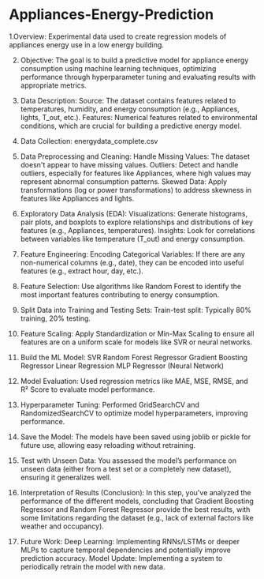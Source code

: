 # Appliances-Energy-Prediction

1.Overview:
Experimental data used to create regression models of appliances energy use in a low energy building.

2. Objective:
The goal is to build a predictive model for appliance energy consumption using machine learning techniques, optimizing performance through hyperparameter tuning and evaluating results with appropriate metrics.

3. Data Description:
Source: The dataset contains features related to temperatures, humidity, and energy consumption (e.g., Appliances, lights, T_out, etc.).
Features: Numerical features related to environmental conditions, which are crucial for building a predictive energy model.

4. Data Collection:
energydata_complete.csv

5. Data Preprocessing and Cleaning:
Handle Missing Values: The dataset doesn't appear to have missing values.
Outliers: Detect and handle outliers, especially for features like Appliances, where high values may represent abnormal consumption patterns.
Skewed Data: Apply transformations (log or power transformations) to address skewness in features like Appliances and lights.

6. Exploratory Data Analysis (EDA):
Visualizations: Generate histograms, pair plots, and boxplots to explore relationships and distributions of key features (e.g., Appliances, temperatures).
Insights: Look for correlations between variables like temperature (T_out) and energy consumption.

7. Feature Engineering:
Encoding Categorical Variables: If there are any non-numerical columns (e.g., date), they can be encoded into useful features (e.g., extract hour, day, etc.).

8. Feature Selection:
Use algorithms like Random Forest to identify the most important features contributing to energy consumption.

9. Split Data into Training and Testing Sets:
Train-test split: Typically 80% training, 20% testing.

10. Feature Scaling:
Apply Standardization or Min-Max Scaling to ensure all features are on a uniform scale for models like SVR or neural networks.

11. Build the ML Model:
SVR
Random Forest Regressor
Gradient Boosting Regressor
Linear Regression
MLP Regressor (Neural Network)

12. Model Evaluation:
Used regression metrics like MAE, MSE, RMSE, and R² Score to evaluate model performance.

13. Hyperparameter Tuning:
Performed GridSearchCV and RandomizedSearchCV to optimize model hyperparameters, improving performance.

14. Save the Model:
The models have been saved using joblib or pickle for future use, allowing easy reloading without retraining.

15. Test with Unseen Data:
You assessed the model’s performance on unseen data (either from a test set or a completely new dataset), ensuring it generalizes well.

16. Interpretation of Results (Conclusion):
In this step, you've analyzed the performance of the different models, concluding that Gradient Boosting Regressor and Random Forest Regressor provide the best results, with some limitations regarding the dataset (e.g., lack of external factors like weather and occupancy).

17. Future Work:
Deep Learning: Implementing RNNs/LSTMs or deeper MLPs to capture temporal dependencies and potentially improve prediction accuracy.
Model Update: Implementing a system to periodically retrain the model with new data.
